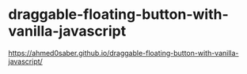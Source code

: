 # draggable-floating-button-with-vanilla-javascript
https://ahmed0saber.github.io/draggable-floating-button-with-vanilla-javascript/